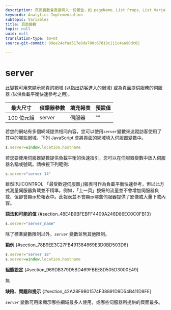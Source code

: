 ```yaml
---
description: 頁面變數會直接填入一份報告，如 pageName、List Props、List Variables 等。
keywords: Analytics Implementation
subtopic: Variables
title: 頁面變數
topic: null
uuid: null
translation-type: tm+mt
source-git-commit: 99ee24efaa517e8da700c67818c111c4aa90dc02

---
```



# server

此變數可用來顯示網頁的網域 (以指出訪客進入的網域) 或為頁面提供服務的伺服器 (以供負載平衡快速參考之用)。


<!-- 

server.xml

 -->

| 最大尺寸 | 偵錯器參數 | 填充報表 | 預設值 |
|---|---|---|---|
| 100 位元組 | server | 伺服器 | "" |

若您的網站有多個網域提供相同內容，您可以使用&#x200B;*`server`*&#x200B;變數來追蹤訪客使用了其中的哪些網域。下列 JavaScript 會將頁面的網域填入伺服器變數中。

```js
s.server=window.location.hostname
```

若您要使用伺服器變數提供負載平衡的快速指引，您可以在伺服器變數中放入伺服器名稱或號碼。請檢視下列範例: 

```js
s.server="server 14"
```

雖然[!UICONTROL 「最受歡迎伺服器」]報表可作為負載平衡快速參考，但以此方式測量伺服器負載並不精準。例如，「上一頁」按鈕的流量並不會增加伺服器負載，但卻會顯示於報表中。此報表並不會顯示哪些伺服器提供了影像或大量下載內容。

**語法和可能的值** {#section_48E4B9BFEBFF4409A246D86EC0C0FB13}

```js
s.server="server_name"
```

除了標準變數限制以外，*`server`* 變數並無其他限制。

**範例** {#section_78B9EE3C27FB491384869E3D0BD503D6}

```js
s.server="server 18" 
s.server=window.location.hostname 
```

**組態設定** {#section_969DB379D5BD469FBEE8D505D3000E49}

無

**缺陷、問題和提示** {#section_42A28F9B01574F38891D9D54B411D8FE}

*`server`* 變數可用來顯示哪些網域最多人使用，或哪些伺服器所提供的頁面最多。

